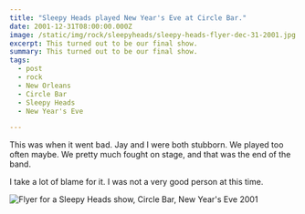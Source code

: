```yaml
---
title: "Sleepy Heads played New Year's Eve at Circle Bar."
date: 2001-12-31T08:00:00.000Z
image: /static/img/rock/sleepyheads/sleepy-heads-flyer-dec-31-2001.jpg
excerpt: This turned out to be our final show.
summary: This turned out to be our final show.
tags:
  - post 
  - rock
  - New Orleans
  - Circle Bar
  - Sleepy Heads
  - New Year's Eve

---
```


This was when it went bad. Jay and I were both stubborn. We played too often maybe. We pretty much fought on stage, and that was the end of the band.

I take a lot of blame for it. I was not a very good person at this time.

![Flyer for a Sleepy Heads show, Circle Bar, New Year's Eve 2001](/static/img/rock/sleepyheads/sleepy-heads-flyer-dec-31-2001.jpg)